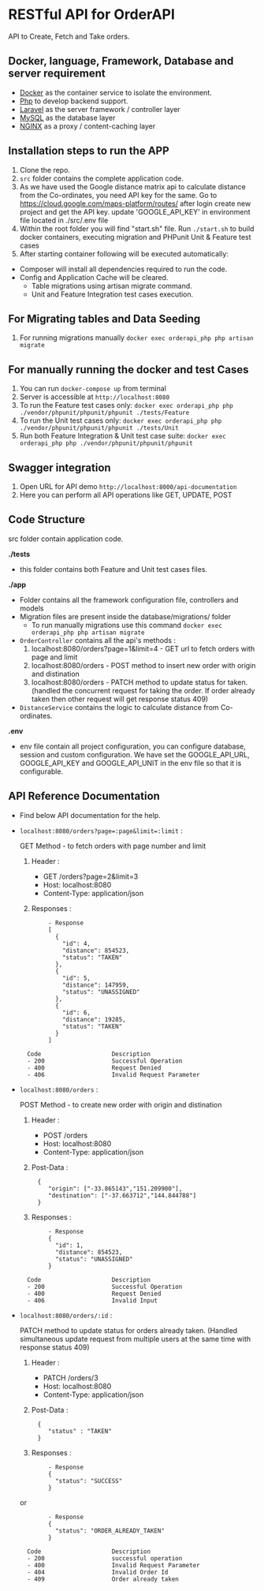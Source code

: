 #  RESTful API for OrderAPI
API to Create, Fetch and Take orders.

## Docker, language, Framework, Database and server requirement

- [Docker](https://www.docker.com/) as the container service to isolate the environment.
- [Php](https://php.net/) to develop backend support.
- [Laravel](https://laravel.com) as the server framework / controller layer
- [MySQL](https://mysql.com/) as the database layer
- [NGINX](https://docs.nginx.com/nginx/admin-guide/content-cache/content-caching/) as a proxy / content-caching layer

## Installation steps to run the APP

1.  Clone the repo.
2. `src` folder contains the complete application code.
3.  As we have used the Google distance matrix api to calculate distance from the Co-ordinates, you need API key for the same. 
    Go to https://cloud.google.com/maps-platform/routes/ after login create new project and get the API key. 
    update 'GOOGLE_API_KEY' in environment file located in ./src/.env file
4.  Within the root folder you will find "start.sh" file. Run `./start.sh` to build docker containers, executing migration and PHPunit Unit & Feature test cases
5.  After starting container following will be executed automatically:
  - Composer will install all dependencies required to run the code.
  - Config and Application Cache will be cleared.
	- Table migrations using artisan migrate command.
	- Unit and Feature Integration test cases execution.

## For Migrating tables and Data Seeding

1. For running migrations manually `docker exec orderapi_php php artisan migrate`

## For manually running the docker and test Cases

1. You can run `docker-compose up` from terminal
2. Server is accessible at `http://localhost:8080`
3. To run the Feature test cases only:  `docker exec orderapi_php php ./vendor/phpunit/phpunit/phpunit ./tests/Feature`
4. To run the Unit test cases only:  `docker exec orderapi_php php ./vendor/phpunit/phpunit/phpunit ./tests/Unit`
5. Run both Feature Integration & Unit test case suite: `docker exec orderapi_php php ./vendor/phpunit/phpunit/phpunit`

## Swagger integration

1. Open URL for API demo `http://localhost:8000/api-documentation`
2. Here you can perform all API operations like GET, UPDATE, POST

## Code Structure
src folder contain application code.

**./tests**

- this folder contains both Feature and Unit test cases files.

**./app**

- Folder contains all the framework configuration file, controllers and models
- Migration files are present inside the database/migrations/ folder
	- To run manually migrations use this command `docker exec orderapi_php php artisan migrate`
- `OrderController` contains all the api's methods :
    1. localhost:8080/orders?page=1&limit=4 - GET url to fetch orders with page and limit
    2. localhost:8080/orders - POST method to insert new order with origin and distination
    3. localhost:8080/orders - PATCH method to update status for taken. (handled the concurrent request for taking the order. If order already taken then other request will get response status 409)
- `DistanceService` contains the logic to calculate distance from Co-ordinates.

**.env**

- env file contain all project configuration, you can configure database, session and custom configuration. We have set the GOOGLE_API_URL, GOOGLE_API_KEY and GOOGLE_API_UNIT in the env file so that it is configurable.

## API Reference Documentation
-  Find below API documentation for the help.
- `localhost:8080/orders?page=:page&limit=:limit` :

    GET Method - to fetch orders with page number and limit
    1. Header :
        - GET /orders?page=2&limit=3
        - Host: localhost:8080
        - Content-Type: application/json

    2. Responses :

    ```
            - Response
            [
              {
                "id": 4,
                "distance": 854523,
                "status": "TAKEN"
              },
              {
                "id": 5,
                "distance": 147959,
                "status": "UNASSIGNED"
              },
              {
                "id": 6,
                "distance": 19285,
                "status": "TAKEN"
              }
            ]
    ```

        Code                    Description
        - 200                   Successful Operation
        - 400                   Request Denied
        - 406                   Invalid Request Parameter

- `localhost:8080/orders` :

    POST Method - to create new order with origin and distination
    1. Header :
        - POST /orders
        - Host: localhost:8080
        - Content-Type: application/json

    2. Post-Data :
    ```
         {
            "origin": ["-33.865143","151.209900"],
            "destination": ["-37.663712","144.844788"]
         }
    ```

    3. Responses :
    ```
            - Response
            {
              "id": 1,
              "distance": 854523,
              "status": "UNASSIGNED"
            }
    ```

        Code                    Description
        - 200                   Successful Operation
        - 400                   Request Denied
        - 406                   Invalid Input

- `localhost:8080/orders/:id` :

    PATCH method to update status for orders already taken. (Handled simultaneous update request from multiple users at the same time with response status 409)
    1. Header :
        - PATCH /orders/3
        - Host: localhost:8080
        - Content-Type: application/json

    2. Post-Data :
    ```
         {
            "status" : "TAKEN"
         }
    ```

    3. Responses :
    ```
            - Response
            {
              "status": "SUCCESS"
            }
    ```
    or
    ```
            - Response
            {
              "status": "ORDER_ALREADY_TAKEN"
            }
    ```

        Code                    Description
        - 200                   successful operation
        - 400                   Invalid Request Parameter
        - 404                   Invalid Order Id
        - 409                   Order already taken
